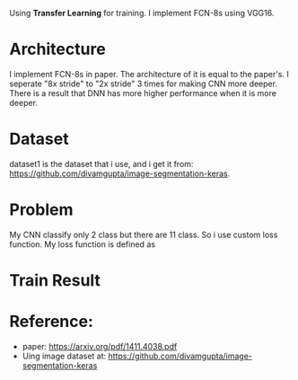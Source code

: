 Using **Transfer Learning** for training. I implement FCN-8s using VGG16. 

# Architecture  
I implement FCN-8s in paper. The architecture of it is equal to the paper's. I seperate "8x stride" to "2x stride" 3 times for making CNN more deeper. There is a result that DNN has more higher performance when it is more deeper.  

# Dataset  
dataset1 is the dataset that i use, and i get it from: https://github.com/divamgupta/image-segmentation-keras. 

# Problem 
 My CNN classify only 2 class but there are 11 class. So i use custom loss function. My loss function is defined as
 

# Train Result


# Reference:  
* paper: https://arxiv.org/pdf/1411.4038.pdf   
* Uing image dataset at: https://github.com/divamgupta/image-segmentation-keras  
